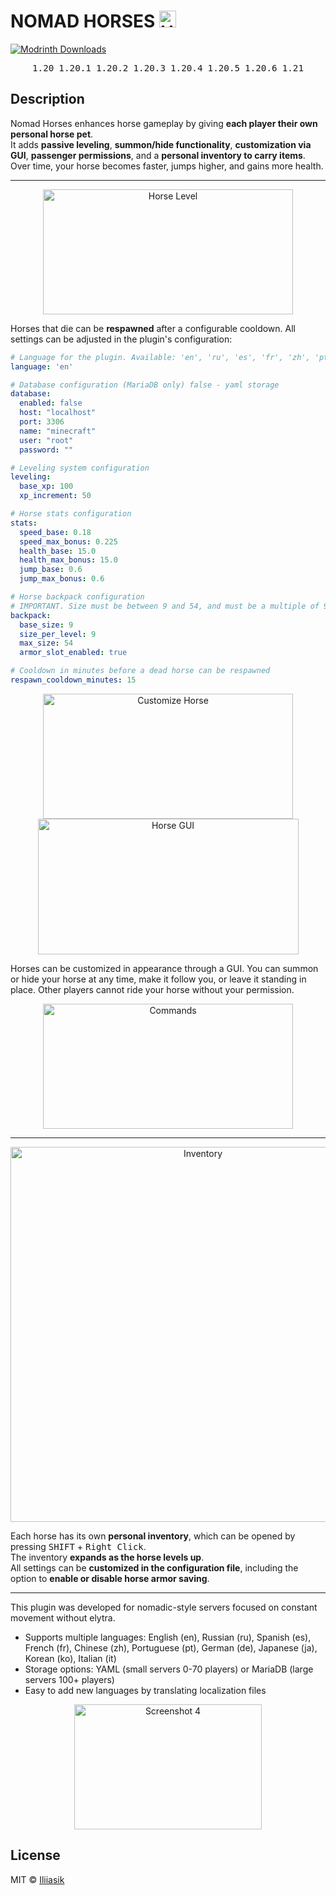 <h1>
  NOMAD HORSES
  <img width="27" height="27" alt="HORSE" src="https://github.com/user-attachments/assets/b505c936-97ca-459b-b605-0b8fc1a792ee"/>
</h1>


[![Modrinth Downloads][modrinth-downloads-shield]][modrinth-downloads-url]

[modrinth-downloads-shield]: https://img.shields.io/modrinth/dt/nomad-horses?color=green&style=for-the-badge&logo=modrinth
[modrinth-downloads-url]: https://modrinth.com/plugin/nomad-horses

<div style="display: flex; justify-content: center; gap: 8px; margin-top: 6px; font-size: 1.2em;">
  <code>1.20</code>
  <code>1.20.1</code>
  <code>1.20.2</code>
  <code>1.20.3</code>
  <code>1.20.4</code>
  <code>1.20.5</code>
  <code>1.20.6</code>
  <code>1.21</code>
</div>

## Description

Nomad Horses enhances horse gameplay by giving **each player their own personal horse pet**.  
It adds **passive leveling**, **summon/hide functionality**, **customization via GUI**, **passenger permissions**, and a **personal inventory to carry items**.  
Over time, your horse becomes faster, jumps higher, and gains more health.


---

<p align="center">
  <img src="https://github.com/user-attachments/assets/3b0104be-6d4d-4662-99e6-d74c9bc09344" width="400" height="200" alt="Horse Level">
</p>

Horses that die can be **respawned** after a configurable cooldown. All settings can be adjusted in the plugin's configuration:

```yaml
# Language for the plugin. Available: 'en', 'ru', 'es', 'fr', 'zh', 'pt', 'de', 'ja', 'ko', 'it'
language: 'en'

# Database configuration (MariaDB only) false - yaml storage
database:
  enabled: false
  host: "localhost"
  port: 3306
  name: "minecraft"
  user: "root"
  password: ""

# Leveling system configuration
leveling:
  base_xp: 100
  xp_increment: 50

# Horse stats configuration
stats:
  speed_base: 0.18
  speed_max_bonus: 0.225
  health_base: 15.0
  health_max_bonus: 15.0
  jump_base: 0.6
  jump_max_bonus: 0.6

# Horse backpack configuration
# IMPORTANT. Size must be between 9 and 54, and must be a multiple of 9
backpack:
  base_size: 9
  size_per_level: 9
  max_size: 54
  armor_slot_enabled: true

# Cooldown in minutes before a dead horse can be respawned
respawn_cooldown_minutes: 15
```

<p align="center">
  <img src="https://github.com/user-attachments/assets/6209fd9c-4c8c-4054-81bd-13d4089fc516" width="400" height="200" alt="Customize Horse">
  <img src="https://github.com/user-attachments/assets/e78bb678-6543-4ff5-8a22-25d8eef61dd3" width="417" height="217" alt="Horse GUI">
</p>

Horses can be customized in appearance through a GUI. You can summon or hide your horse at any time, make it follow you, or leave it standing in place. Other players cannot ride your horse without your permission.

<p align="center">
  <img src="https://github.com/user-attachments/assets/f8a24ea0-2c50-4bf1-9609-c7d2bb6c91f3" width="400" height="200" alt="Commands">
</p>

---

<p align="center">
<img width="600" alt="Inventory" src="https://github.com/user-attachments/assets/7c5255c6-ad0d-4b35-9ad8-5632ddffdbe0" />
</p>


Each horse has its own **personal inventory**, which can be opened by pressing <kbd>SHIFT</kbd> + <kbd>Right Click</kbd>.  
The inventory **expands as the horse levels up**.  
All settings can be **customized in the configuration file**, including the option to **enable or disable horse armor saving**.

---

This plugin was developed for nomadic-style servers focused on constant movement without elytra.

- Supports multiple languages: English (en), Russian (ru), Spanish (es), French (fr), Chinese (zh), Portuguese (pt), German (de), Japanese (ja), Korean (ko), Italian (it)
- Storage options: YAML (small servers 0-70 players) or MariaDB (large servers 100+ players)
- Easy to add new languages by translating localization files

<p align="center">
<img width="300" height="200" alt="Screenshot 4" src="https://github.com/user-attachments/assets/7e57fccb-b185-4d3b-802d-ad1cc030bea3" />
</p>

## License

MIT © [Iliiasik](https://github.com/Iliiasik)
